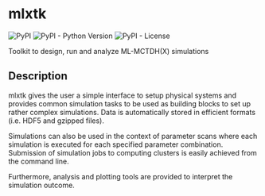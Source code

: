 mlxtk
=====
![PyPI](https://img.shields.io/pypi/v/mlxtk)
![PyPI - Python Version](https://img.shields.io/pypi/pyversions/mlxtk)
![PyPI - License](https://img.shields.io/pypi/l/mlxtk)

Toolkit to design, run and analyze ML-MCTDH(X) simulations

Description
-----------
mlxtk gives the user a simple interface to setup physical systems and provides
common simulation tasks to be used as building blocks to set up rather complex
simulations. Data is automatically stored in efficient formats (i.e. HDF5 and
gzipped files).

Simulations can also be used in the context of parameter scans where each
simulation is executed for each specified parameter combination. Submission
of simulation jobs to computing clusters is easily achieved from the command
line.

Furthermore, analysis and plotting tools are provided to interpret the
simulation outcome.
